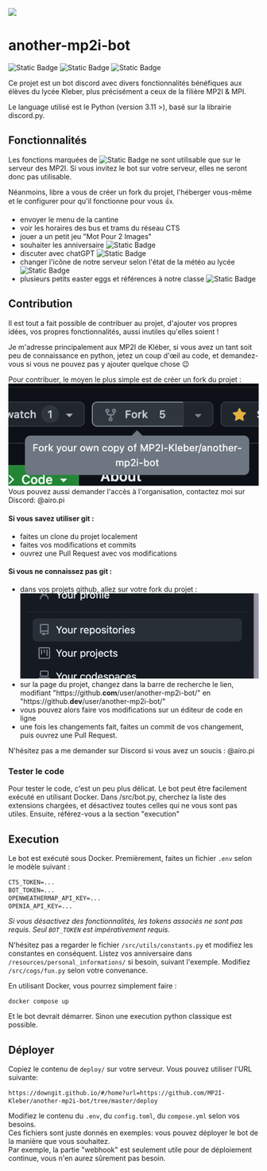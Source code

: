 ![](https://bannermd.airopi.dev/banner?title=MP2IBot&desc=Yet%20another%20MP2I%20bot&repo=MP2I-Kleber/another-mp2i-bot)

# another-mp2i-bot

![Static Badge](https://img.shields.io/badge/python-grey?style=for-the-badge&logo=python) ![Static Badge](https://img.shields.io/badge/discord.py-grey?style=for-the-badge&logo=python) ![Static Badge](https://img.shields.io/badge/docker-grey?style=for-the-badge&logo=docker)

Ce projet est un bot discord avec divers fonctionnalités bénéfiques aux élèves du lycée Kleber, plus précisément a ceux de la filière MP2I & MPI.

Le language utilisé est le Python (version 3.11 >), basé sur la librairie discord.py.

## Fonctionnalités

Les fonctions marquées de ![Static Badge](https://img.shields.io/badge/-mp2i_only-red?style=flat) ne sont utilisable que sur le serveur des MP2I. Si vous invitez le bot sur votre serveur, elles ne seront donc pas utilisable.

Néanmoins, libre a vous de créer un fork du projet, l'héberger vous-même et le configurer pour qu'il fonctionne pour vous 👍.

- envoyer le menu de la cantine
- voir les horaires des bus et trams du réseau CTS
- jouer a un petit jeu "Mot Pour 2 Images"
- souhaiter les anniversaire ![Static Badge](https://img.shields.io/badge/-mp2i_only-red?style=flat)
- discuter avec chatGPT ![Static Badge](https://img.shields.io/badge/-mp2i_only-red?style=flat)
- changer l'icône de notre serveur selon l'état de la météo au lycée ![Static Badge](https://img.shields.io/badge/-mp2i_only-red?style=flat)
- plusieurs petits easter eggs et références à notre classe ![Static Badge](https://img.shields.io/badge/-mp2i_only-red?style=flat)

## Contribution

Il est tout a fait possible de contribuer au projet, d'ajouter vos propres idées, vos propres fonctionnalités, aussi inutiles qu'elles soient !

Je m'adresse principalement aux MP2I de Kléber, si vous avez un tant soit peu de connaissance en python, jetez un coup d'œil au code, et demandez-vous si vous ne pouvez pas y ajouter quelque chose 😉

Pour contribuer, le moyen le plus simple est de créer un fork du projet :
![Alt text](.github/assets/fork.png)
Vous pouvez aussi demander l'accès à l'organisation, contactez moi sur Discord: @airo.pi

#### Si vous savez utiliser git :

- faites un clone du projet localement
- faites vos modifications et commits
- ouvrez une Pull Request avec vos modifications

#### Si vous ne connaissez pas git :

- dans vos projets github, allez sur votre fork du projet :
  ![Alt text](.github/assets/repositories.png)
- sur la page du projet, changez dans la barre de recherche le lien, modifiant "https://github.**com**/user/another-mp2i-bot/" en "https://github.**dev**/user/another-mp2i-bot/"
- vous pouvez alors faire vos modifications sur un éditeur de code en ligne
- une fois les changements fait, faites un commit de vos changement, puis ouvrez une Pull Request.

N'hésitez pas a me demander sur Discord si vous avez un soucis : @airo.pi

### Tester le code

Pour tester le code, c'est un peu plus délicat.
Le bot peut être facilement exécuté en utilisant Docker.
Dans /src/bot.py, cherchez la liste des extensions chargées, et désactivez toutes celles qui ne vous sont pas utiles.
Ensuite, référez-vous a la section "execution"

## Execution

Le bot est exécuté sous Docker.
Premièrement, faites un fichier `.env` selon le modèle suivant :

```env
CTS_TOKEN=...
BOT_TOKEN=...
OPENWEATHERMAP_API_KEY=...
OPENIA_API_KEY=...
```

_Si vous désactivez des fonctionnalités, les tokens associés ne sont pas requis. Seul `BOT_TOKEN` est impérativement requis._

N'hésitez pas a regarder le fichier `/src/utils/constants.py` et modifiez les constantes en conséquent.
Listez vos anniversaire dans `/resources/personal_informations/` si besoin, suivant l'exemple.
Modifiez `/src/cogs/fun.py` selon votre convenance.

En utilisant Docker, vous pourrez simplement faire :

```
docker compose up
```

Et le bot devrait démarrer.
Sinon une execution python classique est possible.

## Déployer

Copiez le contenu de `deploy/` sur votre serveur. Vous pouvez utiliser l'URL suivante:  
```
https://downgit.github.io/#/home?url=https://github.com/MP2I-Kleber/another-mp2i-bot/tree/master/deploy
```

Modifiez le contenu du `.env`, du `config.toml`, du `compose.yml` selon vos besoins.  
Ces fichiers sont juste donnés en exemples: vous pouvez déployer le bot de la manière que vous souhaitez.  
Par exemple, la partie "webhook" est seulement utile pour de déploiement continue, vous n'en aurez sûrement pas besoin.
